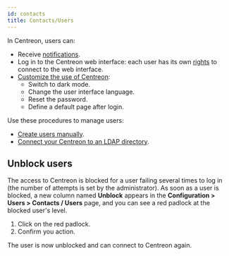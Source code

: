 ```yaml
---
id: contacts
title: Contacts/Users
---
```


In Centreon, users can:

- Receive [notifications](../../alerts-notifications/notif-configuration.md).
- Log in to the Centreon web interface: each user has its own [rights](../../administration/access-control-lists.md) to connect to the web interface.
- [Customize the use of Centreon](./customization.md):
  - Switch to dark mode.
  - Change the user interface language.
  - Reset the password.
  - Define a default page after login.

Use these procedures to manage users:
- [Create users manually](contacts-create.md).
- [Connect your Centreon to an LDAP directory](../../administration/parameters/ldap.md).

## Unblock users

The access to Centreon is blocked for a user failing several times to log in (the number of attempts is set by the administrator). As soon as a user is blocked, a new column named **Unblock** appears in the **Configuration > Users > Contacts / Users** page, and you can see a red padlock at the blocked user's level.

1. Click on the red padlock.
2. Confirm you action.

The user is now unblocked and can connect to Centreon again.
